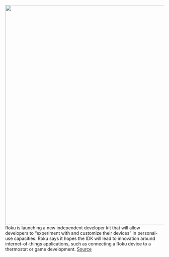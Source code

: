 <img src='https://cdn.vox-cdn.com/thumbor/M-TJb54Agye_g1SsLqSYy5oxDX0=/0x0:1500x1100/1200x800/filters:focal(630x430:870x670)/cdn.vox-cdn.com/uploads/chorus_image/image/70064866/Roku_Streaming_Stick_4K.0.jpg' width='700px' /><br/>
Roku is launching a new independent developer kit that will allow developers to “experiment with and customize their devices” in personal-use capacities. Roku says it hopes the IDK will lead to innovation around internet-of-things applications, such as connecting a Roku device to a thermostat or game development.
<a href='https://www.theverge.com/2021/10/29/22753332/roku-independent-developer-kit-idk'> Source <a/>